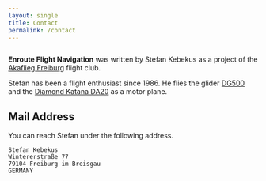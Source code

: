 ```yaml
---
layout: single
title: Contact
permalink: /contact
---
```


<figure style="width: 150px" class="align-right">
  <img src="{{ site.url }}{{ site.baseurl }}/assets/images/kebekus.jpg" alt="">
</figure>

**Enroute Flight Navigation** was written by Stefan Kebekus as a project of the
[Akaflieg Freiburg](https://akaflieg-freiburg.de) flight club.

Stefan has been a flight enthusiast since 1986. He flies the glider
[DG500](https://akaflieg-freiburg.de/bilder/flugzeuge/dg505mb) and the [Diamond
Katana DA20](https://akaflieg-freiburg.de/bilder/flugzeuge/katana) as a motor
plane.


## Mail Address

You can reach Stefan under the following address.

```
Stefan Kebekus
Wintererstraße 77
79104 Freiburg im Breisgau
GERMANY
```
